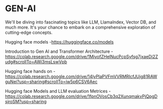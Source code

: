 # GEN-AI
We'll be diving into fascinating topics like LLM, LlamaIndex, Vector DB, and much more. It's your chance to embark on a comprehensive exploration of cutting-edge concepts.

Hugging face models -https://huggingface.co/models

Introduction to Gen AI and Transformer Architecture - https://colab.research.google.com/drive/1MiyofZHelNucPcpSyfsg7jxaeDi2Zudg#scrollTo=AWi3msLswVpb

Hugging face hands on  - https://colab.research.google.com/drive/14lyPlaPVFmVVRMRIcfJUjg81RAWguNei?usp=sharing#scrollTo=iw5p6CSV6Aec

Hugging face Models and LLM evaluation Metrices - https://colab.research.google.com/drive/1fpnOVosCb3q2XunqmakvPjQpgDsjroSM?usp=sharing
